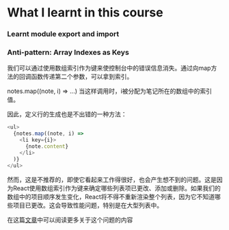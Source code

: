 # What I learnt in this course 

### Learnt module export and import

### Anti-pattern: Array Indexes as Keys
我们可以通过使用数组索引作为键来使控制台中的错误信息消失。通过向map方法的回调函数传递第二个参数，可以拿到索引。

notes.map((note, i) => ...)
当这样调用时，i被分配为笔记所在的数组中的索引值。

因此，定义行的生成也是不出错的一种方法：

```javascript
<ul>
  {notes.map((note, i) =>
    <li key={i}>
      {note.content}
    </li>
  )}
</ul>
```

然而，这是不推荐的，即使它看起来工作得很好，也会产生想不到的问题。这是因为React使用数组索引作为键来确定哪些列表项已更改、添加或删除。如果我们的数组中的项目顺序发生变化，React将不得不重新渲染整个列表，因为它不知道哪些项目已更改。这会导致性能问题，特别是在大型列表中。

在这篇[文章](https://robinpokorny.medium.com/index-as-a-key-is-an-anti-pattern-e0349aece318)中可以阅读更多关于这个问题的内容

